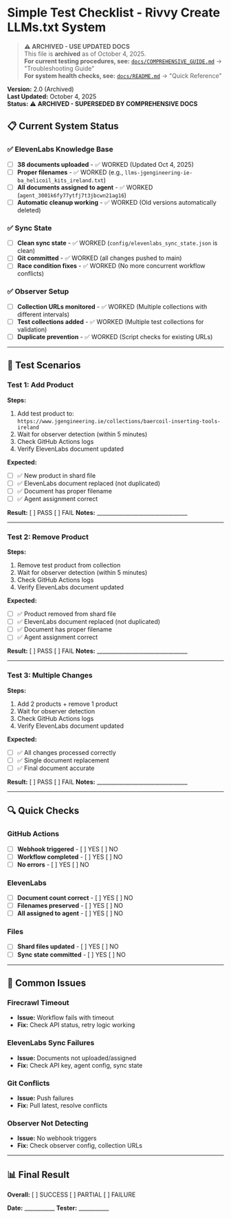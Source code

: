 # Simple Test Checklist - Rivvy Create LLMs.txt System

> **⚠️ ARCHIVED - USE UPDATED DOCS**  
> This file is **archived** as of October 4, 2025.  
> **For current testing procedures, see:** [`docs/COMPREHENSIVE_GUIDE.md`](./docs/COMPREHENSIVE_GUIDE.md) → "Troubleshooting Guide"  
> **For system health checks, see:** [`docs/README.md`](./docs/README.md) → "Quick Reference"

**Version:** 2.0 (Archived)  
**Last Updated:** October 4, 2025  
**Status:** ⚠️ **ARCHIVED - SUPERSEDED BY COMPREHENSIVE DOCS**

## 📋 Current System Status

### ✅ ElevenLabs Knowledge Base
- [ ] **38 documents uploaded** - ✅ WORKED (Updated Oct 4, 2025)
- [ ] **Proper filenames** - ✅ WORKED (e.g., `llms-jgengineering-ie-ba_helicoil_kits_ireland.txt`)
- [ ] **All documents assigned to agent** - ✅ WORKED (`agent_3001k6fy77ytfj7t3jbcwn21ag16`)
- [ ] **Automatic cleanup working** - ✅ WORKED (Old versions automatically deleted)

### ✅ Sync State
- [ ] **Clean sync state** - ✅ WORKED (`config/elevenlabs_sync_state.json` is clean)
- [ ] **Git committed** - ✅ WORKED (all changes pushed to main)
- [ ] **Race condition fixes** - ✅ WORKED (No more concurrent workflow conflicts)

### ✅ Observer Setup
- [ ] **Collection URLs monitored** - ✅ WORKED (Multiple collections with different intervals)
- [ ] **Test collections added** - ✅ WORKED (Multiple test collections for validation)
- [ ] **Duplicate prevention** - ✅ WORKED (Script checks for existing URLs)

---

## 🧪 Test Scenarios

### Test 1: Add Product
**Steps:**
1. Add test product to: `https://www.jgengineering.ie/collections/baercoil-inserting-tools-ireland`
2. Wait for observer detection (within 5 minutes)
3. Check GitHub Actions logs
4. Verify ElevenLabs document updated

**Expected:**
- [ ] ✅ New product in shard file
- [ ] ✅ ElevenLabs document replaced (not duplicated)
- [ ] ✅ Document has proper filename
- [ ] ✅ Agent assignment correct

**Result:** [ ] PASS [ ] FAIL
**Notes:** _________________________________

---

### Test 2: Remove Product
**Steps:**
1. Remove test product from collection
2. Wait for observer detection (within 5 minutes)
3. Check GitHub Actions logs
4. Verify ElevenLabs document updated

**Expected:**
- [ ] ✅ Product removed from shard file
- [ ] ✅ ElevenLabs document replaced (not duplicated)
- [ ] ✅ Document has proper filename
- [ ] ✅ Agent assignment correct

**Result:** [ ] PASS [ ] FAIL
**Notes:** _________________________________

---

### Test 3: Multiple Changes
**Steps:**
1. Add 2 products + remove 1 product
2. Wait for observer detection
3. Check GitHub Actions logs
4. Verify ElevenLabs document updated

**Expected:**
- [ ] ✅ All changes processed correctly
- [ ] ✅ Single document replacement
- [ ] ✅ Final document accurate

**Result:** [ ] PASS [ ] FAIL
**Notes:** _________________________________

---

## 🔍 Quick Checks

### GitHub Actions
- [ ] **Webhook triggered** - [ ] YES [ ] NO
- [ ] **Workflow completed** - [ ] YES [ ] NO
- [ ] **No errors** - [ ] YES [ ] NO

### ElevenLabs
- [ ] **Document count correct** - [ ] YES [ ] NO
- [ ] **Filenames preserved** - [ ] YES [ ] NO
- [ ] **All assigned to agent** - [ ] YES [ ] NO

### Files
- [ ] **Shard files updated** - [ ] YES [ ] NO
- [ ] **Sync state committed** - [ ] YES [ ] NO

---

## 🚨 Common Issues

### Firecrawl Timeout
- **Issue:** Workflow fails with timeout
- **Fix:** Check API status, retry logic working

### ElevenLabs Sync Failures
- **Issue:** Documents not uploaded/assigned
- **Fix:** Check API key, agent config, sync state

### Git Conflicts
- **Issue:** Push failures
- **Fix:** Pull latest, resolve conflicts

### Observer Not Detecting
- **Issue:** No webhook triggers
- **Fix:** Check observer config, collection URLs

---

## 📊 Final Result
**Overall:** [ ] SUCCESS [ ] PARTIAL [ ] FAILURE

**Date:** ___________
**Tester:** ___________
